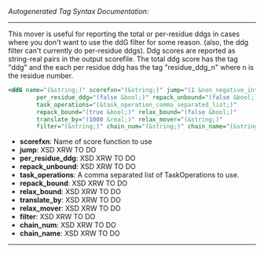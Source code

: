 <!-- THIS IS AN AUTOGENERATED FILE: Don't edit it directly, instead change the schema definition in the code itself. -->

_Autogenerated Tag Syntax Documentation:_

---
This mover is useful for reporting the total or per-residue ddgs in cases where you don't want to use the ddG filter for some reason. (also, the ddg filter can't currently do per-residue ddgs). Ddg scores are reported as string-real pairs in the output scorefile. The total ddg score has the tag "ddg" and the each per residue ddg has the tag "residue_ddg_n" where n is the residue number.

```xml
<ddG name="(&string;)" scorefxn="(&string;)" jump="(1 &non_negative_integer;)"
        per_residue_ddg="(false &bool;)" repack_unbound="(false &bool;)"
        task_operations="(&task_operation_comma_separated_list;)"
        repack_bound="(true &bool;)" relax_bound="(false &bool;)"
        translate_by="(1000 &real;)" relax_mover="(&string;)"
        filter="(&string;)" chain_num="(&string;)" chain_name="(&string;)" />
```

-   **scorefxn**: Name of score function to use
-   **jump**: XSD XRW TO DO
-   **per_residue_ddg**: XSD XRW TO DO
-   **repack_unbound**: XSD XRW TO DO
-   **task_operations**: A comma separated list of TaskOperations to use.
-   **repack_bound**: XSD XRW TO DO
-   **relax_bound**: XSD XRW TO DO
-   **translate_by**: XSD XRW TO DO
-   **relax_mover**: XSD XRW TO DO
-   **filter**: XSD XRW TO DO
-   **chain_num**: XSD XRW TO DO
-   **chain_name**: XSD XRW TO DO

---
